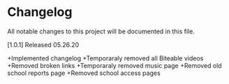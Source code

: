# Changelog
All notable changes to this project will be documented in this file.


[1.0.1]
Released 05.26.20

+Implemented changelog
+Temporaraly removed all Biteable videos
+Removed broken links
+Temporaraly removed music page
+Removed old school reports page
+Removed school access pages
